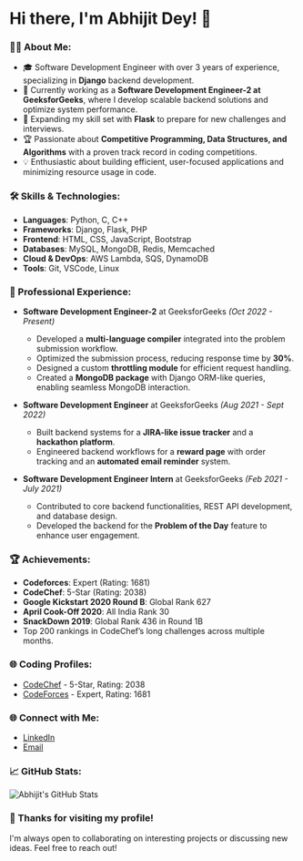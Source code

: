 # Hi there, I'm Abhijit Dey! 👋

### 👨‍💻 About Me:
- 🎓 Software Development Engineer with over 3 years of experience, specializing in **Django** backend development.
- 🌟 Currently working as a **Software Development Engineer-2 at GeeksforGeeks**, where I develop scalable backend solutions and optimize system performance.
- 🌱 Expanding my skill set with **Flask** to prepare for new challenges and interviews.
- 🏆 Passionate about **Competitive Programming, Data Structures, and Algorithms** with a proven track record in coding competitions.
- 💡 Enthusiastic about building efficient, user-focused applications and minimizing resource usage in code.

### 🛠️ Skills & Technologies:
- **Languages**: Python, C, C++
- **Frameworks**: Django, Flask, PHP
- **Frontend**: HTML, CSS, JavaScript, Bootstrap
- **Databases**: MySQL, MongoDB, Redis, Memcached
- **Cloud & DevOps**: AWS Lambda, SQS, DynamoDB
- **Tools**: Git, VSCode, Linux

### 💼 Professional Experience:
- **Software Development Engineer-2** at GeeksforGeeks _(Oct 2022 - Present)_
  - Developed a **multi-language compiler** integrated into the problem submission workflow.
  - Optimized the submission process, reducing response time by **30%**.
  - Designed a custom **throttling module** for efficient request handling.
  - Created a **MongoDB package** with Django ORM-like queries, enabling seamless MongoDB interaction.

- **Software Development Engineer** at GeeksforGeeks _(Aug 2021 - Sept 2022)_
  - Built backend systems for a **JIRA-like issue tracker** and a **hackathon platform**.
  - Engineered backend workflows for a **reward page** with order tracking and an **automated email reminder** system.

- **Software Development Engineer Intern** at GeeksforGeeks _(Feb 2021 - July 2021)_
  - Contributed to core backend functionalities, REST API development, and database design.
  - Developed the backend for the **Problem of the Day** feature to enhance user engagement.

### 🏆 Achievements:
- **Codeforces**: Expert (Rating: 1681)
- **CodeChef**: 5-Star (Rating: 2038)
- **Google Kickstart 2020 Round B**: Global Rank 627
- **April Cook-Off 2020**: All India Rank 30
- **SnackDown 2019**: Global Rank 436 in Round 1B
- Top 200 rankings in CodeChef’s long challenges across multiple months.

### 🌐 Coding Profiles:
- [CodeChef](https://www.codechef.com/users/i_m_abhijit) - 5-Star, Rating: 2038
- [CodeForces](https://codeforces.com/profile/i_m_abhijit) - Expert, Rating: 1681

### 🌐 Connect with Me:
- [LinkedIn](https://www.linkedin.com/in/abhijitak11)
- [Email](mailto:abhideybnk@gmail.com)

### 📈 GitHub Stats:
![Abhijit's GitHub Stats](https://github-readme-stats.vercel.app/api?username=i-m-abhijit&show_icons=true&theme=default)

### 🎉 Thanks for visiting my profile!
I'm always open to collaborating on interesting projects or discussing new ideas. Feel free to reach out!
